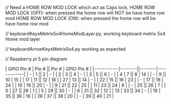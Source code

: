 // Need a HOME ROW MOD LOCK which act as Caps lock,
HOME ROW MOD LOCK (OFF): when pressed the home row will NOT be have home row mod
HOME ROW MOD LOCK (ON): when pressed the home row will be have home row mod

//  keyboardKeysMetrix5x4HomeModLayer.py, working
keyboard metrix 5x4
Home mod layer

// keyboardArrowKeysMetrix5x4.py
working as expected

// Raspberry pi 5 pin diagram  

| GPIO Pin # | Pin # || Pin # | GPIO Pin # |
|------------|--------||--------|-------------|
|     -      |   1    ||   2    |     -       |
|     2      |   3    ||   4    |     -       |
|     3      |   5    ||   6    |     -       |
|     4      |   7    ||   8    |     14      |
|     -      |   9    ||  10    |     15      |
|    17      |  11    ||  12    |     18      |
|    27      |  13    ||  14    |     -       |
|    22      |  15    ||  16    |     23      |
|     -      |  17    ||  18    |     24      |
|    10      |  19    ||  20    |     -       |
|     9      |  21    ||  22    |     25      |
|    11      |  23    ||  24    |     8       |
|     -      |  25    ||  26    |     7       |
|     0      |  27    ||  28    |     1       |
|     5      |  29    ||  30    |     -       |
|     6      |  31    ||  32    |     12      |
|    13      |  33    ||  34    |     -       |
|    19      |  35    ||  36    |     16      |
|    26      |  37    ||  38    |     20      |
|     -      |  39    ||  40    |     21      |
